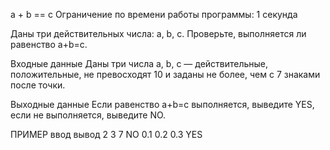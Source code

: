 a + b == c
Ограничение по времени работы программы: 1 секунда

Даны три действительных числа: a, b, c. Проверьте, выполняется ли равенство a+b=c.

Входные данные
Даны три числа a, b, c — действительные, положительные, не превосходят 10 и заданы не более, чем с 7 знаками после точки.

Выходные данные
Если равенство a+b=c выполняется, выведите YES, если не выполняется, выведите NO.

ПРИМЕР
ввод	вывод
2
3
7
NO
0.1
0.2
0.3
YES
